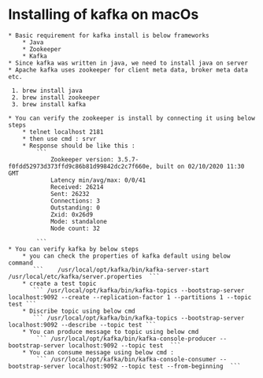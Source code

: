 # Installing of kafka on macOs
    * Basic requirement for kafka install is below frameworks
        * Java
        * Zookeeper
        * Kafka
    * Since kafka was written in java, we need to install java on server
    * Apache kafka uses zookeeper for client meta data, broker meta data etc.
        
```             
 1. brew install java
 2. brew install zookeeper 
 3. brew install kafka
```
    * You can verify the zookeeper is install by connecting it using below steps
        * telnet localhost 2181
        * then use cmd : srvr
        * Response should be like this :
            ```
                Zookeeper version: 3.5.7-f0fdd52973d373ffd9c86b81d99842dc2c7f660e, built on 02/10/2020 11:30 GMT
                Latency min/avg/max: 0/0/41
                Received: 26214
                Sent: 26232
                Connections: 3
                Outstanding: 0
                Zxid: 0x26d9
                Mode: standalone
                Node count: 32

            ```
    * You can verify kafka by below steps
        * you can check the properties of kafka default using below command 
           ```    /usr/local/opt/kafka/bin/kafka-server-start /usr/local/etc/kafka/server.properties  ```
        * create a test topic
           ``` /usr/local/opt/kafka/bin/kafka-topics --bootstrap-server localhost:9092 --create --replication-factor 1 --partitions 1 --topic test ```
        * Discribe topic using below cmd
           ``` /usr/local/opt/kafka/bin/kafka-topics --bootstrap-server localhost:9092 --describe --topic test ```
        * You can produce message to topic using below cmd
            ``` /usr/local/opt/kafka/bin/kafka-console-producer --bootstrap-server localhost:9092 --topic test  ```
        * You can consume message using below cmd :
            ``` /usr/local/opt/kafka/bin/kafka-console-consumer --bootstrap-server localhost:9092 --topic test --from-beginning  ```
